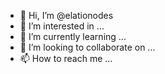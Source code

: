 - 👋 Hi, I’m @elationodes
- 👀 I’m interested in ...
- 🌱 I’m currently learning ...
- 💞️ I’m looking to collaborate on ...
- 📫 How to reach me ...

<!---
elationodes/elationodes is a ✨ special ✨ repository because its `README.md` (this file) appears on your GitHub profile.
You can click the Preview link to take a look at your changes.
--->
